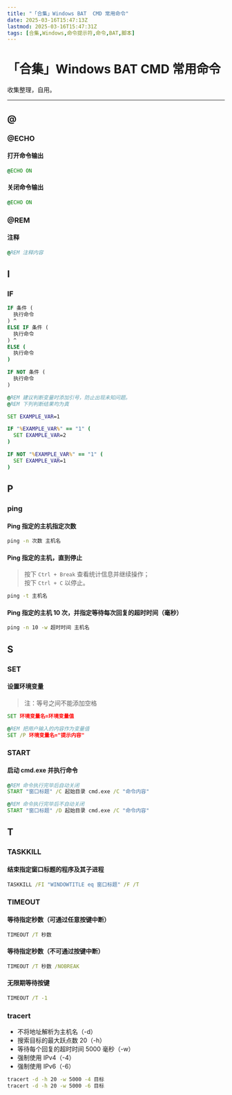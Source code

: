 ```yaml
---
title: "「合集」Windows BAT  CMD 常用命令"
date: 2025-03-16T15:47:13Z
lastmod: 2025-03-16T15:47:31Z
tags: [合集,Windows,命令提示符,命令,BAT,脚本]
---
```


# 「合集」Windows BAT  CMD 常用命令

收集整理，自用。

---

## @

### @ECHO

#### 打开命令输出

```bat
@ECHO ON
```

#### 关闭命令输出

```bat
@ECHO ON
```

### @REM

#### 注释

```bat
@REM 注释内容
```

## I

### IF

```bat
IF 条件 (
  执行命令
) ^
ELSE IF 条件 (
  执行命令
) ^
ELSE (
  执行命令
)
```

```bat
IF NOT 条件 (
  执行命令
)
```

```bat
@REM 建议判断变量时添加引号，防止出现未知问题。
@REM 下列判断结果均为真

SET EXAMPLE_VAR=1

IF "%EXAMPLE_VAR%" == "1" (
  SET EXAMPLE_VAR=2
)

IF NOT "%EXAMPLE_VAR%" == "1" (
  SET EXAMPLE_VAR=1
)
```

## P

### ping

#### Ping 指定的主机指定次数

```bat
ping -n 次数 主机名
```

#### Ping 指定的主机，直到停止

> 按下 `Ctrl + Break`​ 查看统计信息并继续操作；  
> 按下 `Ctrl + C` 以停止。

```bat
ping -t 主机名
```

#### Ping 指定的主机 10 次，并指定等待每次回复的超时时间（毫秒）

```bat
ping -n 10 -w 超时时间 主机名
```

## S

### SET

#### 设置环境变量

> 注：等号之间不能添加空格

```bat
SET 环境变量名=环境变量值
```

```bat
@REM 把用户输入的内容作为变量值
SET /P 环境变量名="提示内容"
```

### START

#### 启动 cmd.exe 并执行命令

```bat
@REM 命令执行完毕后自动关闭
START "窗口标题" /C 起始目录 cmd.exe /C "命令内容"

@REM 命令执行完毕后不自动关闭
START "窗口标题" /D 起始目录 cmd.exe /C "命令内容"
```

## T

### TASKKILL

#### 结束指定窗口标题的程序及其子进程

```bat
TASKKILL /FI "WINDOWTITLE eq 窗口标题" /F /T
```

### TIMEOUT

#### 等待指定秒数（可通过任意按键中断）

```bat
TIMEOUT /T 秒数
```

#### 等待指定秒数（不可通过按键中断）

```bat
TIMEOUT /T 秒数 /NOBREAK
```

#### 无限期等待按键

```bat
TIMEOUT /T -1
```

### tracert

- 不将地址解析为主机名（-d）
- 搜索目标的最大跃点数 20（-h）
- 等待每个回复的超时时间 5000 毫秒（-w）
- 强制使用 IPv4（-4）
- 强制使用 IPv6（-6）

```bat
tracert -d -h 20 -w 5000 -4 目标
tracert -d -h 20 -w 5000 -6 目标
```

‍
